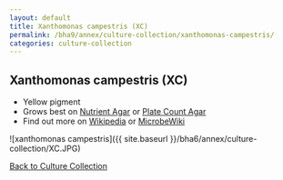 ```yaml
---
layout: default
title: Xanthomonas campestris (XC)
permalink: /bha9/annex/culture-collection/xanthomonas-campestris/
categories: culture-collection
---
```


## Xanthomonas campestris (XC)

* Yellow pigment
* Grows best on [Nutrient Agar](/bha9/annex/cultivation-media/nutrient-agar/) or [Plate Count Agar](/bha2/annex/cultivation-media/plate-count-agar/)
* Find out more on [Wikipedia](http://en.wikipedia.org/wiki/Xanthomonas_campestris) or [MicrobeWiki](https://microbewiki.kenyon.edu/index.php/Xanthomonas_campestris)

![xanthomonas campestris]({{ site.baseurl }}/bha6/annex/culture-collection/XC.JPG)

[Back to Culture Collection](/bha9/annex/culture-collection/)
